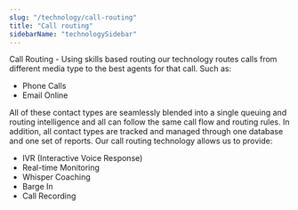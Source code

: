 ```yaml
---
slug: "/technology/call-routing"
title: "Call routing"
sidebarName: "technologySidebar"
---
```

Call Routing - Using skills based routing our technology routes calls from different media type to the best agents for that call. Such as:

* Phone Calls
* Email Online

All of these contact types are seamlessly blended into a single queuing and routing intelligence and all can follow the same call flow and routing rules. In addition, all contact types are tracked and managed through one database and one set of reports. Our call routing technology allows us to provide:

* IVR (Interactive Voice Response)
* Real-time Monitoring
* Whisper Coaching
* Barge In
* Call Recording